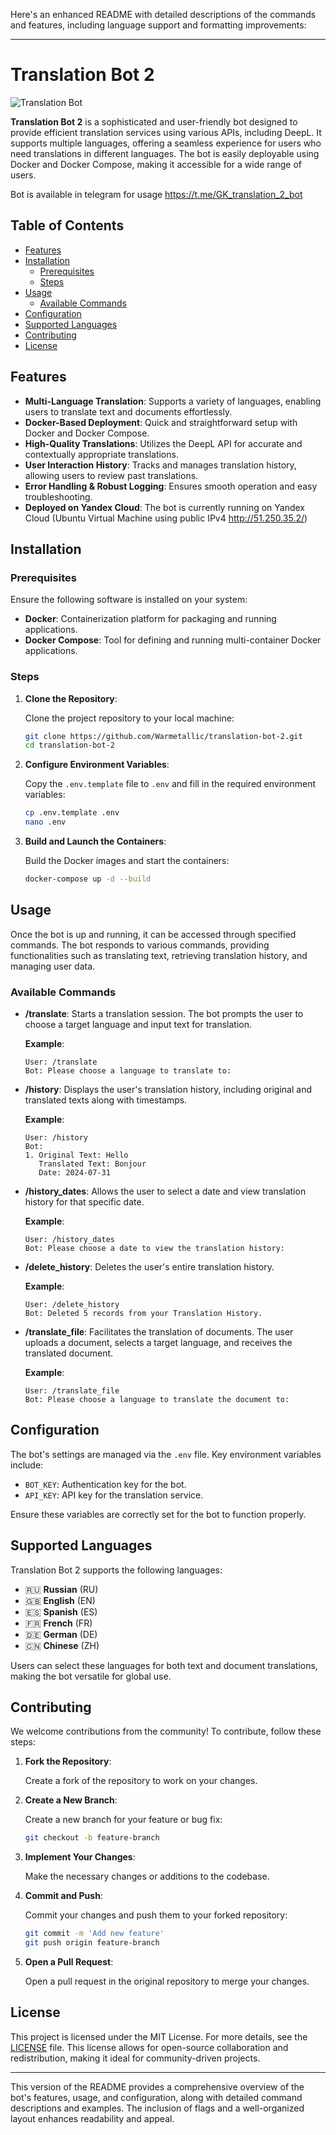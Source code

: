 ﻿Here's an enhanced README with detailed descriptions of the commands and features, including language support and formatting improvements:

---

# Translation Bot 2

![Translation Bot](https://img.shields.io/badge/Translation-Bot-blue)

**Translation Bot 2** is a sophisticated and user-friendly bot designed to provide efficient translation services using various APIs, including DeepL. It supports multiple languages, offering a seamless experience for users who need translations in different languages. The bot is easily deployable using Docker and Docker Compose, making it accessible for a wide range of users.

Bot is available in telegram for usage https://t.me/GK_translation_2_bot

## Table of Contents

- [Features](#features)
- [Installation](#installation)
  - [Prerequisites](#prerequisites)
  - [Steps](#steps)
- [Usage](#usage)
  - [Available Commands](#available-commands)
- [Configuration](#configuration)
- [Supported Languages](#supported-languages)
- [Contributing](#contributing)
- [License](#license)

## Features

- **Multi-Language Translation**: Supports a variety of languages, enabling users to translate text and documents effortlessly.
- **Docker-Based Deployment**: Quick and straightforward setup with Docker and Docker Compose.
- **High-Quality Translations**: Utilizes the DeepL API for accurate and contextually appropriate translations.
- **User Interaction History**: Tracks and manages translation history, allowing users to review past translations.
- **Error Handling & Robust Logging**: Ensures smooth operation and easy troubleshooting.
- **Deployed on Yandex Cloud**: The bot is currently running on Yandex Cloud (Ubuntu Virtual Machine using public IPv4 http://51.250.35.2/)

## Installation

### Prerequisites

Ensure the following software is installed on your system:

- **Docker**: Containerization platform for packaging and running applications.
- **Docker Compose**: Tool for defining and running multi-container Docker applications.

### Steps

1. **Clone the Repository**:

    Clone the project repository to your local machine:

    ```sh
    git clone https://github.com/Warmetallic/translation-bot-2.git
    cd translation-bot-2
    ```

2. **Configure Environment Variables**:

    Copy the `.env.template` file to `.env` and fill in the required environment variables:

    ```sh
    cp .env.template .env
    nano .env
    ```

3. **Build and Launch the Containers**:

    Build the Docker images and start the containers:

    ```sh
    docker-compose up -d --build
    ```

## Usage

Once the bot is up and running, it can be accessed through specified commands. The bot responds to various commands, providing functionalities such as translating text, retrieving translation history, and managing user data.

### Available Commands

- **/translate**: Starts a translation session. The bot prompts the user to choose a target language and input text for translation.

  **Example**:
  ```
  User: /translate
  Bot: Please choose a language to translate to:
  ```

- **/history**: Displays the user's translation history, including original and translated texts along with timestamps.

  **Example**:
  ```
  User: /history
  Bot: 
  1. Original Text: Hello
     Translated Text: Bonjour
     Date: 2024-07-31
  ```

- **/history_dates**: Allows the user to select a date and view translation history for that specific date.

  **Example**:
  ```
  User: /history_dates
  Bot: Please choose a date to view the translation history:
  ```

- **/delete_history**: Deletes the user's entire translation history.

  **Example**:
  ```
  User: /delete_history
  Bot: Deleted 5 records from your Translation History.
  ```

- **/translate_file**: Facilitates the translation of documents. The user uploads a document, selects a target language, and receives the translated document.

  **Example**:
  ```
  User: /translate_file
  Bot: Please choose a language to translate the document to:
  ```

## Configuration

The bot's settings are managed via the `.env` file. Key environment variables include:

- `BOT_KEY`: Authentication key for the bot.
- `API_KEY`: API key for the translation service.

Ensure these variables are correctly set for the bot to function properly.

## Supported Languages

Translation Bot 2 supports the following languages:

- 🇷🇺 **Russian** (RU)
- 🇬🇧 **English** (EN)
- 🇪🇸 **Spanish** (ES)
- 🇫🇷 **French** (FR)
- 🇩🇪 **German** (DE)
- 🇨🇳 **Chinese** (ZH)

Users can select these languages for both text and document translations, making the bot versatile for global use.

## Contributing

We welcome contributions from the community! To contribute, follow these steps:

1. **Fork the Repository**:

    Create a fork of the repository to work on your changes.

2. **Create a New Branch**:

    Create a new branch for your feature or bug fix:

    ```sh
    git checkout -b feature-branch
    ```

3. **Implement Your Changes**:

    Make the necessary changes or additions to the codebase.

4. **Commit and Push**:

    Commit your changes and push them to your forked repository:

    ```sh
    git commit -m 'Add new feature'
    git push origin feature-branch
    ```

5. **Open a Pull Request**:

    Open a pull request in the original repository to merge your changes.

## License

This project is licensed under the MIT License. For more details, see the [LICENSE](LICENSE) file. This license allows for open-source collaboration and redistribution, making it ideal for community-driven projects.

---

This version of the README provides a comprehensive overview of the bot's features, usage, and configuration, along with detailed command descriptions and examples. The inclusion of flags and a well-organized layout enhances readability and appeal.
